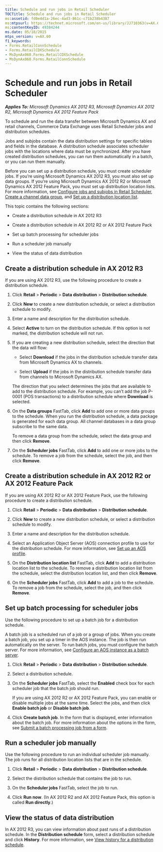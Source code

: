 ```yaml
---
title: Schedule and run jobs in Retail Scheduler
TOCTitle: Schedule and run jobs in Retail Scheduler
ms:assetid: fd0e4d1a-26ec-4ad3-861c-c71b238b4387
ms:mtpsurl: https://technet.microsoft.com/en-us/library/JJ710363(v=AX.60)
ms:contentKeyID: 49384244
ms.date: 05/18/2015
mtps_version: v=AX.60
f1_keywords:
- Forms.RetailConnSchedule
- Forms.RetailCDXSchedule
- MsDynAx060.Forms.RetailCDXSchedule
- MsDynAx060.Forms.RetailConnSchedule
---
```


# Schedule and run jobs in Retail Scheduler 


_**Applies To:** Microsoft Dynamics AX 2012 R3, Microsoft Dynamics AX 2012 R2, Microsoft Dynamics AX 2012 Feature Pack_

To schedule and run the data transfer between Microsoft Dynamics AX and retail channels, Commerce Data Exchange uses Retail Scheduler jobs and distribution schedules.

Jobs and subjobs contain the data distribution settings for specific tables and fields in the database. A distribution schedule associates scheduler jobs with the locations where data must be synchronized. After you have created distribution schedules, you can run them automatically in a batch, or you can run them manually.

Before you can set up a distribution schedule, you must create scheduler jobs. If you’re using Microsoft Dynamics AX 2012 R3, you must also set up data groups. If you’re using Microsoft Dynamics AX 2012 R2 or Microsoft Dynamics AX 2012 Feature Pack, you must set up distribution location lists. For more information, see [Configure jobs and subjobs in Retail Scheduler](configure-jobs-and-subjobs-in-retail-scheduler.md), [Create a channel data group](create-a-channel-data-group.md), and [Set up a distribution location list](set-up-a-distribution-location-list.md).

This topic contains the following sections:

  - Create a distribution schedule in AX 2012 R3

  - Create a distribution schedule in AX 2012 R2 or AX 2012 Feature Pack

  - Set up batch processing for scheduler jobs

  - Run a scheduler job manually

  - View the status of data distribution

## Create a distribution schedule in AX 2012 R3

If you are using AX 2012 R3, use the following procedure to create a distribution schedule.

1.  Click **Retail** \> **Periodic** \> **Data distribution** \> **Distribution schedule**.

2.  Click **New** to create a new distribution schedule, or select a distribution schedule to modify.

3.  Enter a name and description for the distribution schedule.

4.  Select **Active** to turn on the distribution schedule. If this option is not marked, the distribution schedule will not run.

5.  If you are creating a new distribution schedule, select the direction that the data will flow:
    
      - Select **Download** if the jobs in the distribution schedule transfer data from Microsoft Dynamics AX to channels.
    
      - Select **Upload** if the jobs in the distribution schedule transfer data from channels to Microsoft Dynamics AX.
    
    The direction that you select determines the jobs that are available to add to the distribution schedule. For example, you can’t add the job P-0001 (POS transactions) to a distribution schedule where **Download** is selected.

6.  On the **Data groups** FastTab, click **Add** to add one or more data groups to the schedule. When you run the distribution schedule, a data package is generated for each data group. All channel databases in a data group subscribe to the same data.
    
    To remove a data group from the schedule, select the data group and then click **Remove**.

7.  On the **Scheduler jobs** FastTab, click **Add** to add one or more jobs to the schedule. To remove a job from the schedule, select the job, and then click **Remove**.

## Create a distribution schedule in AX 2012 R2 or AX 2012 Feature Pack

If you are using AX 2012 R2 or AX 2012 Feature Pack, use the following procedure to create a distribution schedule.

1.  Click **Retail** \> **Periodic** \> **Data distribution** \> **Distribution schedule**.

2.  Click **New** to create a new distribution schedule, or select a distribution schedule to modify.

3.  Enter a name and description for the distribution schedule.

4.  Select an Application Object Server (AOS) connection profile to use for the distribution schedule. For more information, see [Set up an AOS profile](set-up-an-aos-profile.md).

5.  On the **Distribution location list** FastTab, click **Add** to add a distribution location list to the schedule. To remove a distribution location list from the schedule, select the distribution location list, and then click **Remove**.

6.  On the **Scheduler jobs** FastTab, click **Add** to add a job to the schedule. To remove a job from the schedule, select the job, and then click **Remove**.

## Set up batch processing for scheduler jobs

Use the following procedure to set up a batch job for a distribution schedule.

A batch job is a scheduled run of a job or a group of jobs. When you create a batch job, you set up a timer in the AOS instance. The job is then run automatically on the server. To run batch jobs, you must configure the batch server. For more information, see [Configure an AOS instance as a batch server](configure-an-aos-instance-as-a-batch-server.md).

1.  Click **Retail** \> **Periodic** \> **Data distribution** \> **Distribution schedule**.

2.  Select a distribution schedule.

3.  On the **Scheduler jobs** FastTab, select the **Enabled** check box for each scheduler job that the batch job should run.
    
    If you are using AX 2012 R2 or AX 2012 Feature Pack, you can enable or disable multiple jobs at the same time. Select the jobs, and then click **Enable batch job** or **Disable batch job**.

4.  Click **Create batch job**. In the form that is displayed, enter information about the batch job. For more information about the options in the form, see [Submit a batch processing job from a form](submit-a-batch-processing-job-from-a-form.md).

## Run a scheduler job manually

Use the following procedure to run an individual scheduler job manually. The job runs for all distribution location lists that are in the schedule.

1.  Click **Retail** \> **Periodic** \> **Data distribution** \> **Distribution schedule**.

2.  Select the distribution schedule that contains the job to run.

3.  On the **Scheduler jobs** FastTab, select the job to run.

4.  Click **Run now**. (In AX 2012 R2 and AX 2012 Feature Pack, this option is called **Run directly**.)

## View the status of data distribution

In AX 2012 R3, you can view information about past runs of a distribution schedule. In the **Distribution schedule** form, select a distribution schedule and click **History**. For more information, see [View history for a distribution schedule](view-history-for-a-distribution-schedule.md).

  


